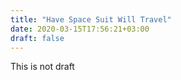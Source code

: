 ```yaml
---
title: "Have Space Suit Will Travel"
date: 2020-03-15T17:56:21+03:00
draft: false
---
```


This is not draft